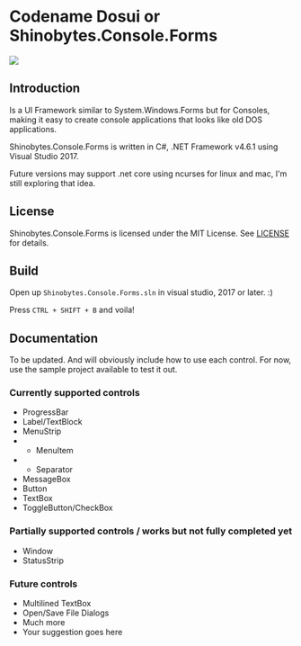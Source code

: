 # Codename Dosui or Shinobytes.Console.Forms

![](https://github.com/zerratar/Shinobytes.Console.Forms/blob/master/samples/Screenshots/0.png)


## Introduction
Is a UI Framework similar to System.Windows.Forms but for Consoles, making it easy to create console applications that looks like old DOS applications.

Shinobytes.Console.Forms is written in C#, .NET Framework v4.6.1 using Visual Studio 2017.

Future versions may support .net core using ncurses for linux and mac, I'm still exploring that idea.

## License
Shinobytes.Console.Forms is licensed under the MIT License. See [LICENSE](https://github.com/zerratar/Shinobytes.Console.Forms/blob/master/LICENSE) for details.

## Build
Open up `Shinobytes.Console.Forms.sln` in visual studio, 2017 or later. :)

Press `CTRL + SHIFT + B` and voila!

## Documentation
To be updated. And will obviously include how to use each control. For now, use the sample project available to test it out.

### Currently supported controls
* ProgressBar
* Label/TextBlock
* MenuStrip
* * MenuItem
* * Separator 
* MessageBox
* Button
* TextBox
* ToggleButton/CheckBox

### Partially supported controls / works but not fully completed yet
* Window
* StatusStrip

### Future controls
* Multilined TextBox
* Open/Save File Dialogs
* Much more
* Your suggestion goes here
